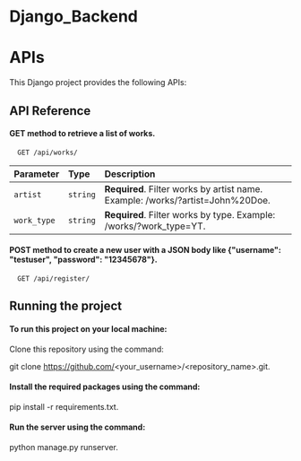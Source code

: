 # Django_Backend
# APIs
This Django project provides the following APIs:

## API Reference

#### GET method to retrieve a list of works.

```http
  GET /api/works/
```


| Parameter | Type     | Description                |
| :-------- | :------- | :------------------------- |
| `artist` | `string` | **Required**. Filter works by artist name. Example: /works/?artist=John%20Doe. |
| `work_type` | `string` | **Required**.  Filter works by type. Example: /works/?work_type=YT. |

#### POST method to create a new user with a JSON body like {"username": "testuser", "password": "12345678"}.

```http
  GET /api/register/
```


## Running the project
#### To run this project on your local machine:

Clone this repository using the command: 

git clone https://github.com/<your_username>/<repository_name>.git.

#### Install the required packages using the command: 

pip install -r requirements.txt.

#### Run the server using the command: 

python manage.py runserver.
